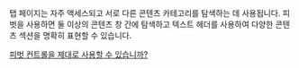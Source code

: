 ﻿탭 페이지는 자주 액세스되고 서로 다른 콘텐츠 카테고리를 탐색하는 데 사용됩니다. 피벗을 사용하면 둘 이상의 콘텐츠 창 간에 탐색하고 텍스트 헤더를 사용하여 다양한 콘텐츠 섹션을 명확히 표현할 수 있습니다.

[피벗 컨트롤을 제대로 사용할 수 있습니까?](https://docs.microsoft.com/en-us/windows/uwp/design/controls-and-patterns/pivot)
